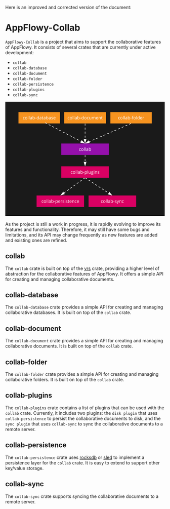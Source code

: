 Here is an improved and corrected version of the document:

# AppFlowy-Collab

`AppFlowy-Collab` is a project that aims to support the collaborative features of AppFlowy. It consists of several crates that are currently under active development:

* `collab`
* `collab-database`
* `collab-document`
* `collab-folder`
* `collab-persistence`
* `collab-plugins`
* `collab-sync`

![architecture.png](./resources/crate_arch.png)

As the project is still a work in progress, it is rapidly evolving to improve its features and functionality. Therefore,
it may still have some bugs and limitations, and its API may change frequently as new features are added and existing
ones are refined.

## collab
The `collab` crate is built on top of the [yrs](https://docs.rs/yrs/latest/yrs/) crate, providing a higher level of
abstraction for the collaborative features of AppFlowy. It offers a simple API for creating and managing collaborative
documents.

## collab-database
The `collab-database` crate provides a simple API for creating and managing collaborative databases. It is built on top
of the `collab` crate.

## collab-document
The `collab-document` crate provides a simple API for creating and managing collaborative documents. It is built on top
of the `collab` crate.

## collab-folder
The `collab-folder` crate provides a simple API for creating and managing collaborative folders. It is built on top of
the `collab` crate.

## collab-plugins
The `collab-plugins` crate contains a list of plugins that can be used with the `collab` crate. Currently, it includes
two plugins: the `disk plugin` that uses `collab-persistence` to persist the collaborative documents to disk, and the
`sync plugin` that uses `collab-sync` to sync the collaborative documents to a remote server.

## collab-persistence
The `collab-persistence` crate uses [rocksdb](https://docs.rs/rocksdb/latest/rocksdb/) or [sled](https://github.com/spacejam/sled) to implement a persistence layer for the `collab` crate. It is easy to extend to support other key/value storage.

## collab-sync
The `collab-sync` crate supports syncing the collaborative documents to a remote server.